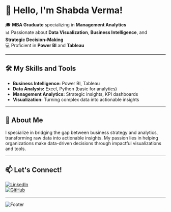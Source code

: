 # 👋 Hello, I'm Shabda Verma!

🎓 **MBA Graduate** specializing in **Management Analytics**  
📊 Passionate about **Data Visualization**, **Business Intelligence**, and **Strategic Decision-Making**  
💻 Proficient in **Power BI** and **Tableau**

---

## 🛠️ My Skills and Tools
- **Business Intelligence:** Power BI, Tableau  
- **Data Analysis:** Excel, Python (basic for analytics)  
- **Management Analytics:** Strategic insights, KPI dashboards  
- **Visualization:** Turning complex data into actionable insights  

---

## 🌟 About Me
I specialize in bridging the gap between business strategy and analytics, transforming raw data into actionable insights. My passion lies in helping organizations make data-driven decisions through impactful visualizations and tools.

---

## 📫 Let's Connect!
[![LinkedIn](https://img.shields.io/badge/LinkedIn-Shabda%20Verma-blue?logo=linkedin)](https://www.linkedin.com/in/shabda-verma-77b46293/)  
[![GitHub](https://img.shields.io/github/followers/yourusername?label=Follow&style=social)](https://github.com/Shabda-design/ShabdaVerma)

---

![Footer](https://via.placeholder.com/1200x200.png?text=Thank+you+for+visiting!)
